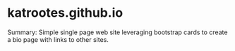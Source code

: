 # katrootes.github.io

Summary:
Simple single page web site leveraging bootstrap cards to create a bio page with links to other sites.



